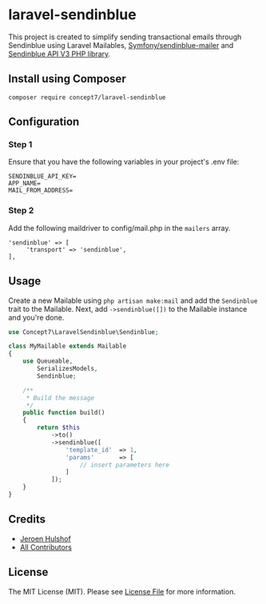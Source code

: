 # laravel-sendinblue

This project is created to simplify sending transactional emails through Sendinblue using Laravel Mailables, [Symfony/sendinblue-mailer](https://github.com/symfony/sendinblue-mailer) and [Sendinblue API V3 PHP library](https://github.com/sendinblue/APIv3-php-library).

## Install using Composer

```
composer require concept7/laravel-sendinblue
```

## Configuration

### Step 1

Ensure that you have the following variables in your project's .env file:

```
SENDINBLUE_API_KEY=
APP_NAME=
MAIL_FROM_ADDRESS=
```

### Step 2

Add the following maildriver to config/mail.php in the ```mailers``` array.

```
'sendinblue' => [
     'transport' => 'sendinblue',
],
```

## Usage

Create a new Mailable using ```php artisan make:mail``` and add the ```Sendinblue``` trait to the Mailable. Next, add ```->sendinblue([])``` to the Mailable instance and you're done. 

```php
use Concept7\LaravelSendinblue\Sendinblue;

class MyMailable extends Mailable
{
    use Queueable, 
        SerializesModels, 
        Sendinblue;

    /**
     * Build the message
     */
    public function build()
    {
        return $this
            ->to()
            ->sendinblue([
                'template_id'  => 1,
                'params'       => [
                    // insert parameters here
                ]
            ]);
    }
}
```


## Credits

- [Jeroen Hulshof](https://github.com/concept7)
- [All Contributors](../../contributors)

## License

The MIT License (MIT). Please see [License File](LICENSE.md) for more information.
